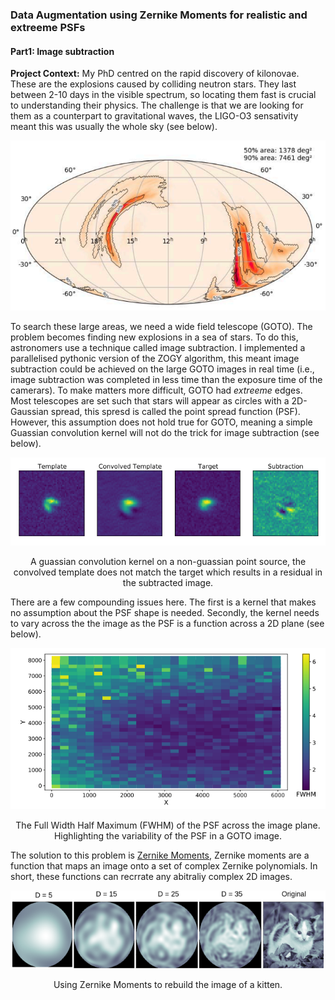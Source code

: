 ### Data Augmentation using Zernike Moments for realistic and extreeme PSFs

#### Part1: Image subtraction
**Project Context:** My PhD centred on the rapid discovery of kilonovae. These are the explosions caused by colliding neutron stars. They last between 2-10 days in the visible spectrum, so locating them fast is crucial to understanding their physics. The challenge is that we are looking for them as a counterpart to gravitational waves, the LIGO-O3 sensativity meant this was usually the whole sky (see below).

<img src="images/LIGO.PNG?raw=true"/>

To search these large areas, we need a wide field telescope (GOTO). The problem becomes finding new explosions in a sea of stars. To do this, astronomers use a technique called image subtraction. I implemented a parallelised pythonic version of the ZOGY algorithm, this meant image subtraction could be achieved on the large GOTO images in real time (i.e., image subtraction was completed in less time than the exposure time of the camerars). To make matters more difficult, GOTO had *extreeme* edges. Most telescopes are set such that stars will appear as circles with a 2D-Gaussian spread, this spresd is called the point spread function (PSF). However, this assumption does not hold true for GOTO, meaning a simple Guassian convolution kernel will not do the trick for image subtraction (see below).

<img src="images/Subtraction1.PNG?raw=true"/>

<p style="text-align:center"> A guassian convolution kernel on a non-guassian point source, the convolved template does not match the target which results in a residual in the subtracted image. </p>


There are a few compounding issues here. The first is a kernel that makes no assumption about the PSF shape is needed. Secondly, the kernel needs to vary across the the image as the PSF is a function across a 2D plane (see below).

<img src="images/PSF_2D.PNG?raw=true"/>

<p style="text-align:center"> The Full Width Half Maximum (FWHM) of the PSF across the image plane. Highlighting the variability of the PSF in a GOTO image. </p>

The solution to this problem is [Zernike Moments](https://www.researchgate.net/profile/Whoi-Yul-Kim/publication/222528464_A_novel_approach_to_the_fast_computation_of_Zernike_moments/links/5bd997de92851c6b279bcca7/A-novel-approach-to-the-fast-computation-of-Zernike-moments.pdf), Zernike moments are a function that maps an image onto a set of complex Zernike polynomials. In short, these functions can recrrate any abitraliy complex 2D images.

<img src="images/Cat_port.PNG?raw=true"/>
<p style="text-align:center"> Using Zernike Moments to rebuild the image of a kitten. </p>





